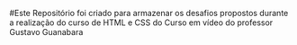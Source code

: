 #Este Repositório foi criado para armazenar os desafios propostos durante a realização do curso de HTML e CSS do Curso em vídeo do professor Gustavo Guanabara
